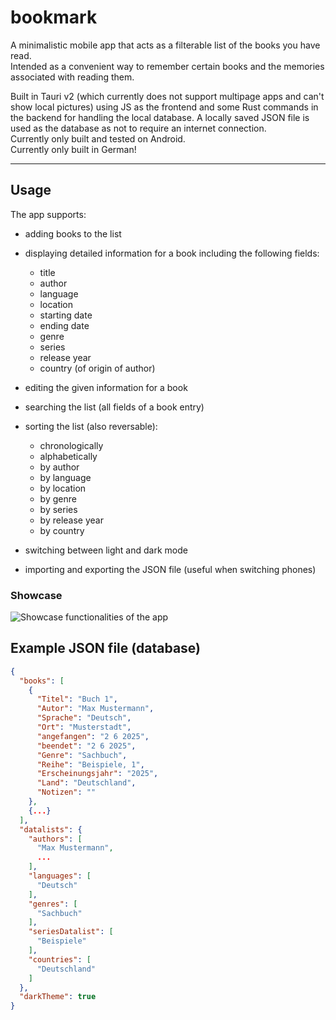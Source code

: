 # bookmark

A minimalistic mobile app that acts as a filterable list of the books you have read.  
Intended as a convenient way to remember certain books and the memories associated with reading them.

Built in Tauri v2 (which currently does not support multipage apps and can't show local pictures) using JS as the frontend and some Rust commands in the backend for handling the local database.
A locally saved JSON file is used as the database as not to require an internet connection.  
Currently only built and tested on Android.  
Currently only built in German!

---

## Usage

The app supports:

- adding books to the list
- displaying detailed information for a book including the following fields:

  - title
  - author
  - language
  - location
  - starting date
  - ending date
  - genre
  - series
  - release year
  - country (of origin of author)
- editing the given information for a book
- searching the list (all fields of a book entry)
- sorting the list (also reversable):

  - chronologically
  - alphabetically
  - by author
  - by language
  - by location
  - by genre
  - by series
  - by release year
  - by country
- switching between light and dark mode
- importing and exporting the JSON file (useful when switching phones)

### Showcase

![Showcase functionalities of the app](./resources/bookmark.gif)

## Example JSON file (database)

````json
{
  "books": [
    {
      "Titel": "Buch 1",
      "Autor": "Max Mustermann",
      "Sprache": "Deutsch",
      "Ort": "Musterstadt",
      "angefangen": "2 6 2025",
      "beendet": "2 6 2025",
      "Genre": "Sachbuch",
      "Reihe": "Beispiele, 1",
      "Erscheinungsjahr": "2025",
      "Land": "Deutschland",
      "Notizen": ""
    },
    {...}
  ],
  "datalists": {
    "authors": [
      "Max Mustermann",
      ...
    ],
    "languages": [
      "Deutsch"
    ],
    "genres": [
      "Sachbuch"
    ],
    "seriesDatalist": [
      "Beispiele"
    ],
    "countries": [
      "Deutschland"
    ]
  },
  "darkTheme": true
}
````
